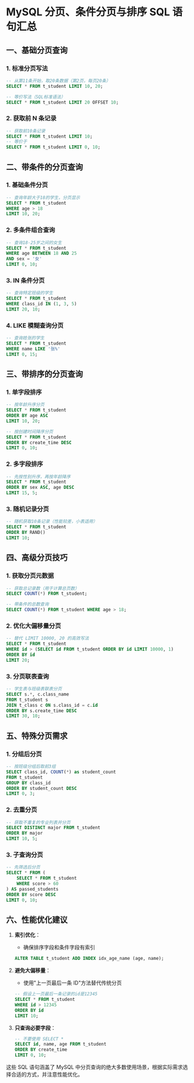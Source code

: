 # MySQL 分页、条件分页与排序 SQL 语句汇总

## 一、基础分页查询

### 1. 标准分页写法
```sql
-- 从第11条开始，取20条数据（第2页，每页20条）
SELECT * FROM t_student LIMIT 10, 20;

-- 等价写法（SQL标准语法）
SELECT * FROM t_student LIMIT 20 OFFSET 10;
```

### 2. 获取前 N 条记录
```sql
-- 获取前10条记录
SELECT * FROM t_student LIMIT 10;
-- 等价于
SELECT * FROM t_student LIMIT 0, 10;
```

## 二、带条件的分页查询

### 1. 基础条件分页
```sql
-- 查询年龄大于18的学生，分页显示
SELECT * FROM t_student 
WHERE age > 18
LIMIT 10, 20;
```

### 2. 多条件组合查询
```sql
-- 查询18-25岁之间的女生
SELECT * FROM t_student 
WHERE age BETWEEN 18 AND 25
AND sex = '女'
LIMIT 0, 10;
```

### 3. IN 条件分页
```sql
-- 查询特定班级的学生
SELECT * FROM t_student
WHERE class_id IN (1, 3, 5)
LIMIT 20, 10;
```

### 4. LIKE 模糊查询分页
```sql
-- 查询姓张的学生
SELECT * FROM t_student
WHERE name LIKE '张%'
LIMIT 0, 15;
```

## 三、带排序的分页查询

### 1. 单字段排序
```sql
-- 按年龄升序分页
SELECT * FROM t_student
ORDER BY age ASC
LIMIT 10, 20;

-- 按创建时间降序分页
SELECT * FROM t_student
ORDER BY create_time DESC
LIMIT 0, 10;
```

### 2. 多字段排序
```sql
-- 先按性别升序，再按年龄降序
SELECT * FROM t_student
ORDER BY sex ASC, age DESC
LIMIT 15, 5;
```

### 3. 随机记录分页
```sql
-- 随机获取10条记录（性能较差，小表适用）
SELECT * FROM t_student
ORDER BY RAND()
LIMIT 10;
```

## 四、高级分页技巧

### 1. 获取分页元数据
```sql
-- 获取总记录数（用于计算总页数）
SELECT COUNT(*) FROM t_student;

-- 带条件的总数查询
SELECT COUNT(*) FROM t_student WHERE age > 18;
```

### 2. 优化大偏移量分页
```sql
-- 替代 LIMIT 10000, 20 的高效写法
SELECT * FROM t_student
WHERE id > (SELECT id FROM t_student ORDER BY id LIMIT 10000, 1)
ORDER BY id
LIMIT 20;
```

### 3. 分页联表查询
```sql
-- 学生表与班级表联表分页
SELECT s.*, c.class_name 
FROM t_student s
JOIN t_class c ON s.class_id = c.id
ORDER BY s.create_time DESC
LIMIT 30, 10;
```

## 五、特殊分页需求

### 1. 分组后分页
```sql
-- 按班级分组后取前3组
SELECT class_id, COUNT(*) as student_count
FROM t_student
GROUP BY class_id
ORDER BY student_count DESC
LIMIT 0, 3;
```

### 2. 去重分页
```sql
-- 获取不重复的专业列表并分页
SELECT DISTINCT major FROM t_student
ORDER BY major
LIMIT 10, 5;
```

### 3. 子查询分页
```sql
-- 先筛选后分页
SELECT * FROM (
    SELECT * FROM t_student
    WHERE score > 60
) AS passed_students
ORDER BY score DESC
LIMIT 0, 10;
```

## 六、性能优化建议

1. **索引优化**：
   - 确保排序字段和条件字段有索引
   ```sql
   ALTER TABLE t_student ADD INDEX idx_age_name (age, name);
   ```

2. **避免大偏移量**：
   - 使用"上一页最后一条 ID"方法替代传统分页
   ```sql
   -- 假设上一页最后一条记录的id是12345
   SELECT * FROM t_student
   WHERE id > 12345
   ORDER BY id
   LIMIT 10;
   ```

3. **只查询必要字段**：
   ```sql
   -- 不要使用 SELECT *
   SELECT id, name, age FROM t_student
   ORDER BY create_time
   LIMIT 0, 10;
   ```

这些 SQL 语句涵盖了 MySQL 中分页查询的绝大多数使用场景，根据实际需求选择合适的方式，并注意性能优化。